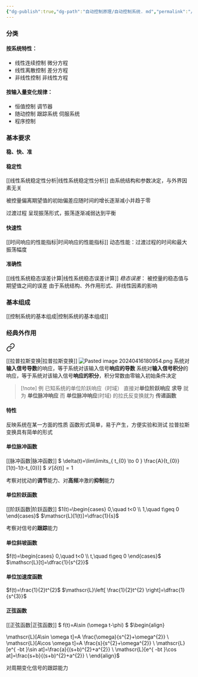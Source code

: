 ```yaml
---
{"dg-publish":true,"dg-path":"自动控制原理/自动控制系统. md","permalink":"/自动控制原理/自动控制系统/","pinned":true,"noteIcon":"","created":"2024-04-16T13:01:27.309+08:00","updated":"2024-04-16T19:11:24.492+08:00"}
---
```


### 分类
#### 按系统特性：
- 线性连续控制
	微分方程
- 线性离散控制
	差分方程
- 非线性控制
	非线性方程
#### 按输入量变化规律：
- 恒值控制
	调节器
- 随动控制
	跟踪系统
	伺服系统
- 程序控制

### 基本要求
**稳、快、准**
#### 稳定性
[[线性系统稳定性分析\|线性系统稳定性分析]]
由系统结构和参数决定，与外界因素无关

被控量偏离期望值的初始偏差应随时间的增长逐渐减小并趋于零

过渡过程
呈现振荡形式，振荡逐渐减弱达到平衡

#### 快速性
[[时间响应的性能指标\|时间响应的性能指标]]
动态性能：过渡过程的时间和最大振荡幅度

#### 准确性
[[线性系统稳态误差计算\|线性系统稳态误差计算]]
*稳态误差*：
被控量的稳态值与期望值之间的误差
由于系统结构、外作用形式、非线性因素的影响
### 基本组成
[[控制系统的基本组成\|控制系统的基本组成]]
### 经典外作用

<div class="transclusion internal-embed is-loaded"><a class="markdown-embed-link" href="//" aria-label="Open link"><svg xmlns="http://www.w3.org/2000/svg" width="24" height="24" viewBox="0 0 24 24" fill="none" stroke="currentColor" stroke-width="2" stroke-linecap="round" stroke-linejoin="round" class="svg-icon lucide-link"><path d="M10 13a5 5 0 0 0 7.54.54l3-3a5 5 0 0 0-7.07-7.07l-1.72 1.71"></path><path d="M14 11a5 5 0 0 0-7.54-.54l-3 3a5 5 0 0 0 7.07 7.07l1.71-1.71"></path></svg></a><div class="markdown-embed">




[[拉普拉斯变换\|拉普拉斯变换]]
![Pasted image 20240416180954.png](/img/user/%E5%8A%9F%E8%83%BD%E6%80%A7%E6%96%87%E4%BB%B6%E5%A4%B9/%E8%BD%BD%E5%85%A5%E7%9A%84%E5%AA%92%E4%BD%93%E8%B5%84%E6%BA%90/Pasted%20image%2020240416180954.png)
系统对**输入信号导数**的响应，等于系统对该输入信号**响应的导数**
系统对**输入信号积分**的响应，等于系统对该输入信号**响应的积分**，积分常数由零输入初始条件决定

>[!note] 例
>已知系统的单位阶跃响应（时域）
>直接对**单位阶跃响应** **求导** 就为 **单位脉冲响应**
>而 **单位脉冲响应**(时域) 的拉氏反变换就为 **传递函数**
#### 特性
反映系统在某一方面的性质
函数形式简单，易于产生，方便实验和测试
拉普拉斯变换具有简单的形式
#### 单位脉冲函数
[[脉冲函数\|脉冲函数]]
$
\delta(t)=\lim\limits_{ t_{0} \to 0 } \frac{A}{t_{0}}[1(t)-1(t-t_{0})]
$
$\mathscr{L}[\delta(t)]=1$

考察对扰动的**调节**能力、对**高频**冲激的**抑制**能力
#### 单位阶跃函数
 [[阶跃函数\|阶跃函数]]
 $1(t)=\begin{cases}
0,\quad t<0 \\
1,\quad t\geq 0
\end{cases}$
$\mathscr{L}[1(t)]=\dfrac{1}{s}$

考察对信号的**跟踪**能力

#### 单位斜坡函数
$f(t)=\begin{cases}
0,\quad t<0 \\
t,\quad t\geq 0
\end{cases}$
$\mathscr{L}[t]=\dfrac{1}{s^{2}}$

#### 单位加速度函数
$f(t)=\frac{1}{2}t^{2}$
$\mathscr{L}\left[ \frac{1}{2}t^{2} \right]=\dfrac{1}{s^{3}}$



#### 正弦函数
[[正弦函数\|正弦函数]]
$
f(t)=A\sin (\omega t-\phi)
$
$\begin{align}

\mathscr{L}[A\sin \omega t]=A \frac{\omega}{s^{2}+\omega^{2}} \\
\mathscr{L}[A\cos \omega t]=A \frac{s}{s^{2}+\omega^{2}} \\ 
\mathscr{L}[e^{ -bt }\sin at]=\frac{a}{(s+b)^{2}+a^{2}} \\
\mathscr{L}[e^{ -bt }\cos at]=\frac{s+b}{(s+b)^{2}+a^{2}} \\
\end{align}$

对周期变化信号的跟踪能力



</div></div>

